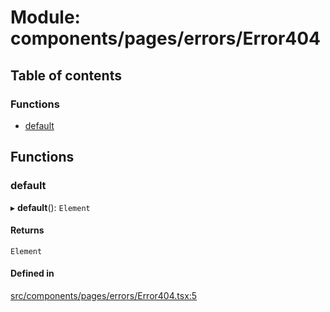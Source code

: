 # Module: components/pages/errors/Error404

## Table of contents

### Functions

- [default](../wiki/components.pages.errors.Error404#default)

## Functions

### default

▸ **default**(): `Element`

#### Returns

`Element`

#### Defined in

[src/components/pages/errors/Error404.tsx:5](https://github.com/ExperimentsByFileFighter/WebApp-PoC-technical-Documentation/blob/5171d3e/src/components/pages/errors/Error404.tsx#L5)
